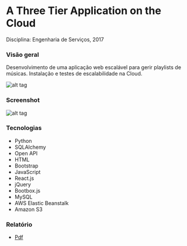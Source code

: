 # A Three Tier Application on the Cloud


Disciplina: Engenharia de Serviços, 2017


### Visão geral
Desenvolvimento de uma aplicação web escalável para gerir playlists de músicas. Instalação e testes de escalabilidade na Cloud.

![alt tag](https://github.com/andrempinho/A-Three-Tier-Application-on-the-Cloud/blob/master/Imagem/Overview.png)


### Screenshot
![alt tag](https://github.com/andrempinho/A-Three-Tier-Application-on-the-Cloud/blob/master/Imagem/Screenshot.png)


### Tecnologias
* Python
* SQLAlchemy
* Open API
* HTML
* Bootstrap
* JavaScript
* React.js
* jQuery
* Bootbox.js
* MySQL
* AWS Elastic Beanstalk
* Amazon S3


### Relatório
* [Pdf](https://github.com/andrempinho/A-Three-Tier-Application-on-the-Cloud/tree/master/Relatório.pdf)
